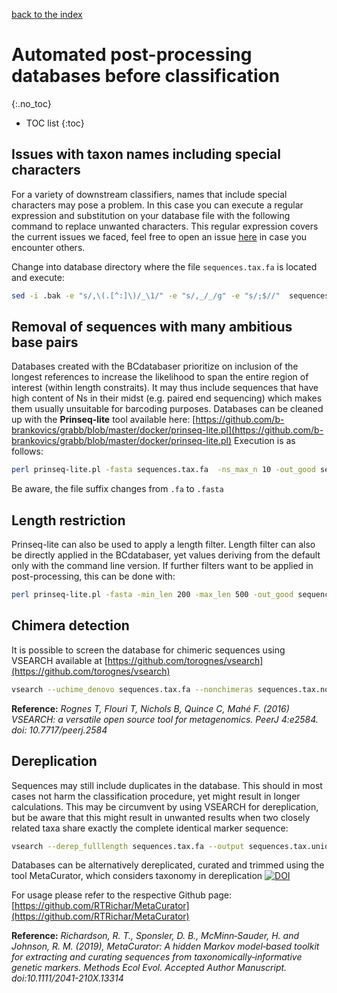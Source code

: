 [back to the index](./index.md)

# Automated post-processing databases before classification
{:.no_toc}

* TOC list
{:toc}

## Issues with taxon names including special characters

For a variety of downstream classifiers, names that include special characters may pose a problem. In this case you can execute a regular expression and substitution on your database file with the following command to replace unwanted characters. This regular expression covers the current issues we faced, feel free to open an issue [here](https://github.com/molbiodiv/bcdatabaser/issues) in case you encounter others. 

Change into database directory where the file ```sequences.tax.fa```  is located and execute:
```sh
sed -i .bak -e "s/,\(.[^:]\)/_\1/" -e "s/,_/_/g" -e "s/;$//"  sequences.tax.fa
```

## Removal of sequences with many ambitious base pairs
Databases created with the BCdatabaser prioritize on inclusion of the longest references to increase the likelihood to span the entire region of interest (within length constraits). 
It may thus include sequences that have high content of Ns in their midst (e.g. paired end sequencing) which makes them usually unsuitable for barcoding purposes. 
Databases can be cleaned up with the **Prinseq-lite** tool available here: [https://github.com/b-brankovics/grabb/blob/master/docker/prinseq-lite.pl](https://github.com/b-brankovics/grabb/blob/master/docker/prinseq-lite.pl)
Execution is as follows: 

```sh
perl prinseq-lite.pl -fasta sequences.tax.fa  -ns_max_n 10 -out_good sequences.tax.noN.fa
```
Be aware, the file suffix changes from ```.fa``` to ```.fasta```

## Length restriction 

Prinseq-lite can also be used to apply a length filter. Length filter can also be directly applied in the BCdatabaser, yet values deriving from the default only with the command line version. If further filters want to be applied in post-processing, this can be done with: 

```sh
perl prinseq-lite.pl -fasta -min_len 200 -max_len 500 -out_good sequences.tax.len.fa
```

## Chimera detection

It is possible to screen the database for chimeric sequences using VSEARCH available at [https://github.com/torognes/vsearch](https://github.com/torognes/vsearch)

```sh
vsearch --uchime_denovo sequences.tax.fa --nonchimeras sequences.tax.nochimera.fa
```

**Reference:** *Rognes T, Flouri T, Nichols B, Quince C, Mahé F. (2016) VSEARCH: a versatile open source tool for metagenomics. PeerJ 4:e2584. doi: 10.7717/peerj.2584*

## Dereplication 

Sequences may still include duplicates in the database. This should in most cases not harm the classification procedure, yet might result in longer calculations. This may be circumvent by using VSEARCH for dereplication, but be aware that this might result in unwanted results when two closely related taxa share exactly the complete identical marker sequence: 

```sh
vsearch --derep_fulllength sequences.tax.fa --output sequences.tax.unique.fa
```

Databases can be alternatively dereplicated, curated and trimmed using the tool MetaCurator, which considers taxonomy in dereplication [![DOI](https://img.shields.io/badge/DOI-10.1111%2F2041--210X.13314-blue)](https://doi.org/10.1111/2041-210X.13314)

For usage please refer to the respective Github page: [https://github.com/RTRichar/MetaCurator](https://github.com/RTRichar/MetaCurator)

**Reference:** *Richardson, R. T., Sponsler, D. B., McMinn‐Sauder, H. and Johnson, R. M. (2019), MetaCurator: A hidden Markov model‐based toolkit for extracting and curating sequences from taxonomically‐informative genetic markers. Methods Ecol Evol. Accepted Author Manuscript. doi:10.1111/2041-210X.13314*

